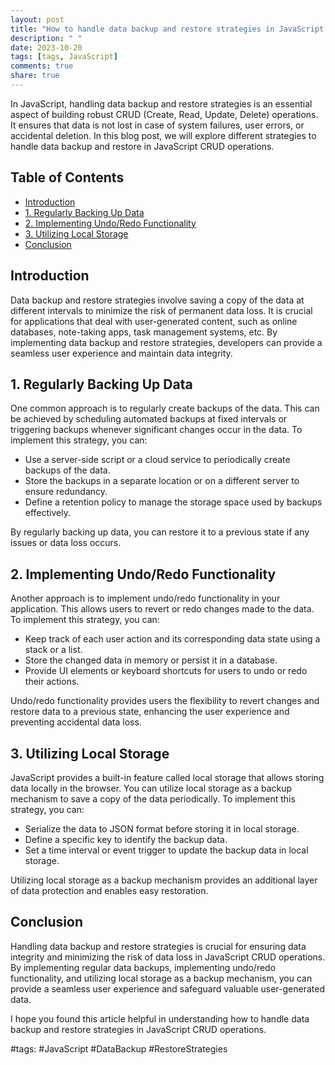 ```yaml
---
layout: post
title: "How to handle data backup and restore strategies in JavaScript CRUD operations."
description: " "
date: 2023-10-20
tags: [tags, JavaScript]
comments: true
share: true
---
```


In JavaScript, handling data backup and restore strategies is an essential aspect of building robust CRUD (Create, Read, Update, Delete) operations. It ensures that data is not lost in case of system failures, user errors, or accidental deletion. In this blog post, we will explore different strategies to handle data backup and restore in JavaScript CRUD operations.

## Table of Contents
- [Introduction](#introduction)
- [1. Regularly Backing Up Data](#1-regularly-backing-up-data)
- [2. Implementing Undo/Redo Functionality](#2-implementing-undo-redo-functionality)
- [3. Utilizing Local Storage](#3-utilizing-local-storage)
- [Conclusion](#conclusion)

## Introduction
Data backup and restore strategies involve saving a copy of the data at different intervals to minimize the risk of permanent data loss. It is crucial for applications that deal with user-generated content, such as online databases, note-taking apps, task management systems, etc. By implementing data backup and restore strategies, developers can provide a seamless user experience and maintain data integrity.

## 1. Regularly Backing Up Data
One common approach is to regularly create backups of the data. This can be achieved by scheduling automated backups at fixed intervals or triggering backups whenever significant changes occur in the data. To implement this strategy, you can:

- Use a server-side script or a cloud service to periodically create backups of the data.
- Store the backups in a separate location or on a different server to ensure redundancy.
- Define a retention policy to manage the storage space used by backups effectively.

By regularly backing up data, you can restore it to a previous state if any issues or data loss occurs.

## 2. Implementing Undo/Redo Functionality
Another approach is to implement undo/redo functionality in your application. This allows users to revert or redo changes made to the data. To implement this strategy, you can:

- Keep track of each user action and its corresponding data state using a stack or a list.
- Store the changed data in memory or persist it in a database.
- Provide UI elements or keyboard shortcuts for users to undo or redo their actions.

Undo/redo functionality provides users the flexibility to revert changes and restore data to a previous state, enhancing the user experience and preventing accidental data loss.

## 3. Utilizing Local Storage
JavaScript provides a built-in feature called local storage that allows storing data locally in the browser. You can utilize local storage as a backup mechanism to save a copy of the data periodically. To implement this strategy, you can:

- Serialize the data to JSON format before storing it in local storage.
- Define a specific key to identify the backup data.
- Set a time interval or event trigger to update the backup data in local storage.

Utilizing local storage as a backup mechanism provides an additional layer of data protection and enables easy restoration.

## Conclusion
Handling data backup and restore strategies is crucial for ensuring data integrity and minimizing the risk of data loss in JavaScript CRUD operations. By implementing regular data backups, implementing undo/redo functionality, and utilizing local storage as a backup mechanism, you can provide a seamless user experience and safeguard valuable user-generated data.

I hope you found this article helpful in understanding how to handle data backup and restore strategies in JavaScript CRUD operations.

#tags: #JavaScript #DataBackup #RestoreStrategies